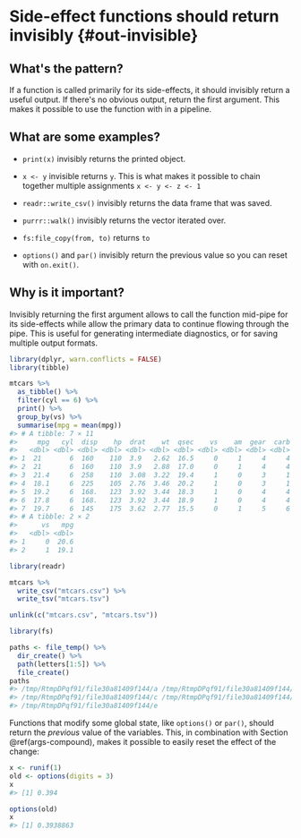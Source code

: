 # Side-effect functions should return invisibly {#out-invisible}



## What's the pattern?

If a function is called primarily for its side-effects, it should invisibly return a useful output. If there's no obvious output, return the first argument. This makes it possible to use the function with in a pipeline.

## What are some examples?



* `print(x)` invisibly returns the printed object.

* `x <- y` invisible returns `y`. This is what makes it possible to chain
  together multiple assignments `x <- y <- z <- 1`

* `readr::write_csv()` invisibly returns the data frame that was saved.

* `purrr::walk()` invisibly returns the vector iterated over.

* `fs:file_copy(from, to)` returns `to`

* `options()` and `par()` invisibly return the previous value so you can 
  reset with `on.exit()`.

## Why is it important?

Invisibly returning the first argument allows to call the function mid-pipe for its side-effects while allow the primary data to continue flowing through the pipe. This is useful for generating intermediate diagnostics, or for saving multiple output formats.


```r
library(dplyr, warn.conflicts = FALSE)
library(tibble)

mtcars %>%
  as_tibble() %>% 
  filter(cyl == 6) %>% 
  print() %>% 
  group_by(vs) %>% 
  summarise(mpg = mean(mpg))
#> # A tibble: 7 × 11
#>     mpg   cyl  disp    hp  drat    wt  qsec    vs    am  gear  carb
#>   <dbl> <dbl> <dbl> <dbl> <dbl> <dbl> <dbl> <dbl> <dbl> <dbl> <dbl>
#> 1  21       6  160    110  3.9   2.62  16.5     0     1     4     4
#> 2  21       6  160    110  3.9   2.88  17.0     0     1     4     4
#> 3  21.4     6  258    110  3.08  3.22  19.4     1     0     3     1
#> 4  18.1     6  225    105  2.76  3.46  20.2     1     0     3     1
#> 5  19.2     6  168.   123  3.92  3.44  18.3     1     0     4     4
#> 6  17.8     6  168.   123  3.92  3.44  18.9     1     0     4     4
#> 7  19.7     6  145    175  3.62  2.77  15.5     0     1     5     6
#> # A tibble: 2 × 2
#>      vs   mpg
#>   <dbl> <dbl>
#> 1     0  20.6
#> 2     1  19.1
```


```r
library(readr)

mtcars %>% 
  write_csv("mtcars.csv") %>% 
  write_tsv("mtcars.tsv")

unlink(c("mtcars.csv", "mtcars.tsv"))
```


```r
library(fs)

paths <- file_temp() %>%
  dir_create() %>%
  path(letters[1:5]) %>%
  file_create()
paths
#> /tmp/RtmpDPqf91/file30a81409f144/a /tmp/RtmpDPqf91/file30a81409f144/b 
#> /tmp/RtmpDPqf91/file30a81409f144/c /tmp/RtmpDPqf91/file30a81409f144/d 
#> /tmp/RtmpDPqf91/file30a81409f144/e
```

Functions that modify some global state, like `options()` or `par()`, should return the _previous_ value of the variables. This, in combination with Section \@ref(args-compound), makes it possible to easily reset the effect of the change:


```r
x <- runif(1)
old <- options(digits = 3)
x
#> [1] 0.394

options(old)
x
#> [1] 0.3938863
```
